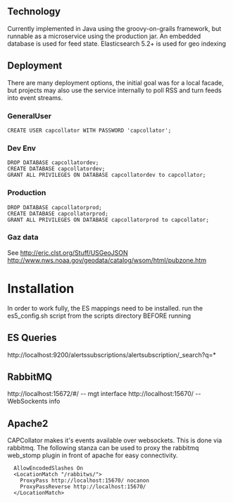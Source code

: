 

## Technology

Currently implemented in Java using the groovy-on-grails framework, but runnable as a microservice using the
production jar. An embedded database is used for feed state. Elasticsearch 5.2+ is used for geo indexing

## Deployment

There are many deployment options, the initial goal was for a local facade, but projects may also use the
service internally to poll RSS and turn feeds into event streams.

### GeneralUser

    CREATE USER capcollator WITH PASSWORD 'capcollator';

### Dev Env

    DROP DATABASE capcollatordev;
    CREATE DATABASE capcollatordev;
    GRANT ALL PRIVILEGES ON DATABASE capcollatordev to capcollator;

### Production

    DROP DATABASE capcollatorprod;
    CREATE DATABASE capcollatorprod;
    GRANT ALL PRIVILEGES ON DATABASE capcollatorprod to capcollator;



### Gaz data

See http://eric.clst.org/Stuff/USGeoJSON
http://www.nws.noaa.gov/geodata/catalog/wsom/html/pubzone.htm



# Installation

In order to work fully, the ES mappings need to be installed. run the es5_config.sh script from the scripts directory BEFORE running


## ES Queries

http://localhost:9200/alertssubscriptions/alertsubscription/_search?q=*

## RabbitMQ

http://localhost:15672/#/ -- mgt interface
http://localhost:15670/ -- WebSockents info

## Apache2

CAPCollator makes it's events available over websockets. This is done via rabbitmq. The following stanza can be
used to proxy the rabbitmq web_stomp plugin in front of apache for easy connectivity.

      AllowEncodedSlashes On
      <LocationMatch "/rabbitws/">
        ProxyPass http://localhost:15670/ nocanon
        ProxyPassReverse http://localhost:15670/
      </LocationMatch>

